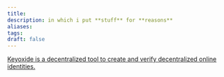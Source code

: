```yaml
---
title: 
description: in which i put **stuff** for **reasons**
aliases: 
tags: 
draft: false
---
```

[Keyoxide is a decentralized tool to create and verify decentralized online identities.](https://keyoxide.org/)